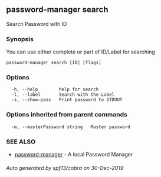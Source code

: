 ## password-manager search

Search Password with ID

### Synopsis

You can use either complete or part of ID/Label for searching

```
password-manager search [ID] [flags]
```

### Options

```
  -h, --help        help for search
  -l, --label       Search with the Label
  -s, --show-pass   Print password to STDOUT
```

### Options inherited from parent commands

```
  -m, --masterPassword string   Master password
```

### SEE ALSO

* [password-manager](password-manager.md)	 - A local Password Manager

###### Auto generated by spf13/cobra on 30-Dec-2019
